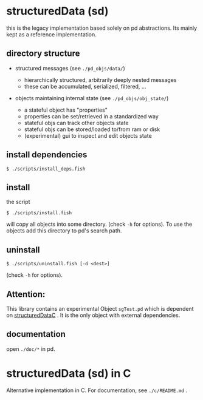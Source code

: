# structuredData (sd)

this is the legacy implementation based solely on pd abstractions. Its mainly kept as a reference implementation.

## directory structure

- structured messages (see `./pd_objs/data/`)

	- hierarchically structured, arbitrarily deeply nested messages 
	- these can be accumulated, serialized, filtered, ...

- objects maintaining internal state (see `./pd_objs/obj_state/`)

	- a stateful object has "properties"
	- properties can be set/retrieved in a standardized way
	- stateful objs can track other objects state
	- stateful objs can be stored/loaded to/from ram or disk
	- (experimental) gui to inspect and edit objects state

## install dependencies

	$ ./scripts/install_deps.fish

## install

the script

	$ ./scripts/install.fish

will copy all objects into some directory. (check `-h` for options).
To use the objects add this directory to pd's search path.

## uninstall

	$ ./scripts/uninstall.fish [-d <dest>]

(check `-h` for options).

## Attention:

This library contains an experimental Object `sgTest.pd` which is dependent on [structuredDataC](c) .
It is the only object with external dependencies.

## documentation

open `./doc/*` in pd.

# structuredData (sd) in C

Alternative implementation in C. For documentation, see `./c/README.md` .
